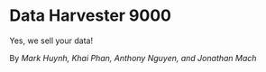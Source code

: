 # Data Harvester 9000
Yes, we sell your data!

By *Mark Huynh, Khai Phan, Anthony Nguyen, and Jonathan Mach*
